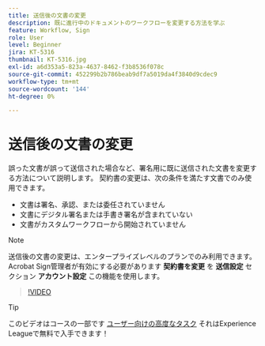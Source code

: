 ```yaml
---
title: 送信後の文書の変更
description: 既に進行中のドキュメントのワークフローを変更する方法を学ぶ
feature: Workflow, Sign
role: User
level: Beginner
jira: KT-5316
thumbnail: KT-5316.jpg
exl-id: a6d353a5-823a-4637-8462-f3b8536f078c
source-git-commit: 452299b2b786beab9df7a5019da4f3840d9cdec9
workflow-type: tm+mt
source-wordcount: '144'
ht-degree: 0%

---
```


# 送信後の文書の変更

誤った文書が誤って送信された場合など、署名用に既に送信された文書を変更する方法について説明します。 契約書の変更は、次の条件を満たす文書でのみ使用できます。

* 文書は署名、承認、または委任されていません
* 文書にデジタル署名または手書き署名が含まれていない
* 文書がカスタムワークフローから開始されていません


>[!NOTE]
>
>送信後の文書の変更は、エンタープライズレベルのプランでのみ利用できます。 Acrobat Sign管理者が有効にする必要があります **契約書を変更** を **送信設定** セクション **アカウント設定** この機能を使用します。

>[!VIDEO](https://video.tv.adobe.com/v/342299?quality=12&learn=on&hidetitle=true)

>[!TIP]
>
>このビデオはコースの一部です [ユーザー向けの高度なタスク](https://experienceleague.adobe.com/?recommended=Sign-U-1-2020.3) それはExperience Leagueで無料で入手できます！
